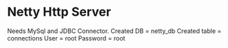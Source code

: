 <h1>Netty Http Server</h1>
Needs MySql and JDBC Connector.
Created DB = netty_db
Created table = connections
User = root
Password = root
